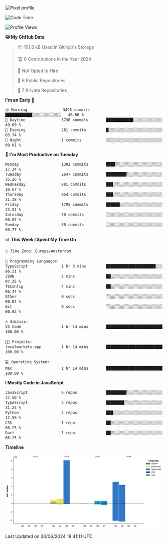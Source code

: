 ![Pixel profile](https://pixel-profile.vercel.app/api/github-stats?username=Atchferox&screen_effect=true&theme=rainbow
)


<!--START_SECTION:waka-->
![Code Time](http://img.shields.io/badge/Code%20Time-390%20hrs%2010%20mins-blue)

![Profile Views](http://img.shields.io/badge/Profile%20Views-5-blue)

**🐱 My GitHub Data** 

> 📦 101.8 kB Used in GitHub's Storage 
 > 
> 🏆 0 Contributions in the Year 2024
 > 
> 🚫 Not Opted to Hire
 > 
> 📜 6 Public Repositories 
 > 
> 🔑 7 Private Repositories 
 > 
**I'm an Early 🐤** 

```text
🌞 Morning                3495 commits        ████████████░░░░░░░░░░░░░   46.56 % 
🌆 Daytime                3730 commits        ████████████░░░░░░░░░░░░░   49.69 % 
🌃 Evening                281 commits         █░░░░░░░░░░░░░░░░░░░░░░░░   03.74 % 
🌙 Night                  1 commits           ░░░░░░░░░░░░░░░░░░░░░░░░░   00.01 % 
```
📅 **I'm Most Productive on Tuesday** 

```text
Monday                   1302 commits        ████░░░░░░░░░░░░░░░░░░░░░   17.34 % 
Tuesday                  2647 commits        █████████░░░░░░░░░░░░░░░░   35.26 % 
Wednesday                801 commits         ███░░░░░░░░░░░░░░░░░░░░░░   10.67 % 
Thursday                 854 commits         ███░░░░░░░░░░░░░░░░░░░░░░   11.38 % 
Friday                   1795 commits        ██████░░░░░░░░░░░░░░░░░░░   23.91 % 
Saturday                 50 commits          ░░░░░░░░░░░░░░░░░░░░░░░░░   00.67 % 
Sunday                   58 commits          ░░░░░░░░░░░░░░░░░░░░░░░░░   00.77 % 
```


📊 **This Week I Spent My Time On** 

```text
🕑︎ Time Zone: Europe/Amsterdam

💬 Programming Languages: 
TypeScript               1 hr 3 mins         ██████████████████████░░░   86.21 % 
JSON                     5 mins              ██░░░░░░░░░░░░░░░░░░░░░░░   07.25 % 
TSConfig                 4 mins              ██░░░░░░░░░░░░░░░░░░░░░░░   06.44 % 
Other                    0 secs              ░░░░░░░░░░░░░░░░░░░░░░░░░   00.04 % 
Git                      0 secs              ░░░░░░░░░░░░░░░░░░░░░░░░░   00.03 % 

🔥 Editors: 
VS Code                  1 hr 14 mins        █████████████████████████   100.00 % 

🐱‍💻 Projects: 
localmarkets-app         1 hr 14 mins        █████████████████████████   100.00 % 

💻 Operating System: 
Mac                      1 hr 14 mins        █████████████████████████   100.00 % 
```

**I Mostly Code in JavaScript** 

```text
JavaScript               6 repos             █████████░░░░░░░░░░░░░░░░   37.50 % 
TypeScript               5 repos             ████████░░░░░░░░░░░░░░░░░   31.25 % 
Python                   2 repos             ███░░░░░░░░░░░░░░░░░░░░░░   12.50 % 
CSS                      1 repo              ██░░░░░░░░░░░░░░░░░░░░░░░   06.25 % 
Dart                     1 repo              ██░░░░░░░░░░░░░░░░░░░░░░░   06.25 % 
```



**Timeline**

![Lines of Code chart](https://raw.githubusercontent.com/Atchferox/Atchferox/main/assets/bar_graph.png)


 Last Updated on 20/06/2024 18:41:11 UTC
<!--END_SECTION:waka-->
